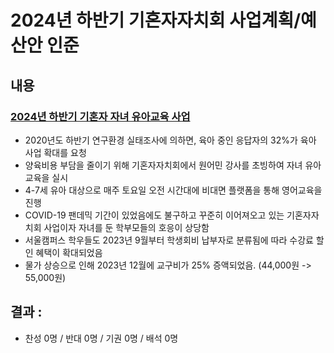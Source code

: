 2024년 하반기 기혼자자치회 사업계획/예산안 인준
===

## 내용

### [2024년 하반기 기혼자 자녀 유아교육 사업](퀴니쿠니_사업계획서.md)

- 2020년도 하반기 연구환경 실태조사에 의하면, 육아 중인 응답자의 32%가 육아 사업 확대를 요청
- 양육비용 부담을 줄이기 위해 기혼자자치회에서 원어민 강사를 초빙하여 자녀 유아교육을 실시
- 4-7세 유아 대상으로 매주 토요일 오전 시간대에 비대면 플랫폼을 통해 영어교육을 진행
- COVID-19 팬데믹 기간이 있었음에도 불구하고 꾸준히 이어져오고 있는 기혼자자치회 사업이자 자녀를 둔 학부모들의 호응이 상당함
- 서울캠퍼스 학우들도 2023년 9월부터 학생회비 납부자로 분류됨에 따라 수강료 할인 혜택이 확대되었음
- 물가 상승으로 인해 2023년 12월에 교구비가 25% 증액되었음. (44,000원 -> 55,000원)

## 결과 : 
- 찬성 0명 / 반대 0명 / 기권 0명 / 배석 0명
